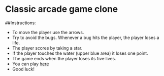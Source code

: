 Classic arcade game clone
===============================

##Instructions:

* To move the player use the arrows.
* Try to avoid the bugs. Whenever a bug hits the player, the player loses a life.
* The player scores by taking a star.
* If the player touches the water (upper blue area) it loses one point. 
* The game ends when the player loses its five lives.
* You can play [here](http://leomartinez2019.github.io/classic-arcade-game/)
* Good luck!
